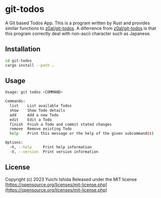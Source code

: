 # git-todos

A Git based Todos App.
This is a program written by Rust and provides similar functions to [z0al/git-todos](https://github.com/z0al/git-todos).
A diferrence from [z0al/git-todos](https://github.com/z0al/git-todos) is that this program correctly deal with non-ascii character such as Japanese.

## Installation

```sh
cd git-todos
cargo install --path .
```

## Usage

```sh
Usage: git todos <COMMAND>

Commands:
  list    List available Todos
  show    Show Todo details
  add     Add a new Todo
  edit    Edit a Todo
  finish  Fnish a Todo and commit stated changes
  remove  Remove existing Todo
  help    Print this message or the help of the given subcommand(s)

Options:
  -h, --help     Print help information
  -V, --version  Print version information
```

## License

Copyright (c) 2023 Yuichi Ishida
Released under the MIT license
[https://opensource.org/licenses/mit-license.php](https://opensource.org/licenses/mit-license.php)
